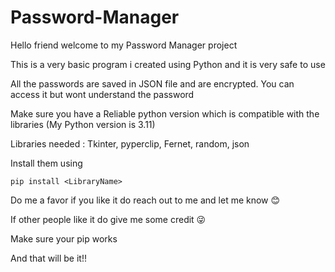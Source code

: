 # Password-Manager
Hello friend welcome to my Password Manager project 


This is a very basic program i created using Python and it is very safe to use 


All the passwords are saved in JSON file and are encrypted. You can access it but wont understand the password



Make sure you have a Reliable python version which is compatible with the libraries (My Python version is 3.11)


Libraries needed : Tkinter, pyperclip, Fernet, random, json


Install them using


``` PIP is the best
pip install <LibraryName>

```


Do me a favor if you like it do reach out to me and let me know  😊


If other people like it do give me some credit 😜


Make sure your pip works 

And that will be it!!


  
